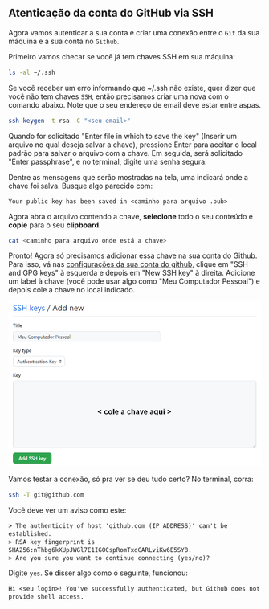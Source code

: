 ## Atenticação da conta do GitHub via SSH

Agora vamos autenticar a sua conta e criar uma conexão entre o `Git` da sua máquina e a sua conta no `Github`.

Primeiro vamos checar se você já tem chaves SSH em sua máquina:

```bash
ls -al ~/.ssh
```
Se você receber um erro informando que ~/.ssh não existe, quer dizer que você não tem chaves `SSH`, então precisamos criar uma nova com o comando abaixo. Note que o seu endereço de email deve estar entre aspas.

```bash
ssh-keygen -t rsa -C "<seu email>"
```

Quando for solicitado "Enter file in which to save the key" (Inserir um arquivo no qual deseja salvar a chave), pressione Enter para aceitar o local padrão para salvar o arquivo com a chave. Em seguida, será solicitado "Enter passphrase", e no terminal, digite uma senha segura.

Dentre as mensagens que serão mostradas na tela, uma indicará onde a chave foi salva. Busque algo parecido com:

```
Your public key has been saved in <caminho para arquivo .pub>
```

Agora abra o arquivo contendo a chave, **selecione** todo o seu conteúdo e **copie** para o seu **clipboard**.

```bash
cat <caminho para arquivo onde está a chave> 
```

Pronto! Agora só precisamos adicionar essa chave na sua conta do Github. Para isso, vá nas [configurações da sua conta do github](https://github.com/settings/profile), clique em "SSH and GPG keys" à esquerda e depois em "New SSH key" à direita. Adicione um label à chave (você pode usar algo como "Meu Computador Pessoal") e depois cole a chave no local indicado.

![](https://raw.githubusercontent.com/WomenBioinfoDataScLA/Workshops/master/Git_%26GitHub/assets/paste_ssh.png)

Vamos testar a conexão, só pra ver se deu tudo certo? No terminal, corra:

```bash
ssh -T git@github.com
```

Você deve ver um aviso como este:

```
> The authenticity of host 'github.com (IP ADDRESS)' can't be established.
> RSA key fingerprint is SHA256:nThbg6kXUpJWGl7E1IGOCspRomTxdCARLviKw6E5SY8.
> Are you sure you want to continue connecting (yes/no)?
```

Digite `yes`. Se disser algo como o seguinte, funcionou:

```
Hi <seu login>! You've successfully authenticated, but Github does not provide shell access.
```
